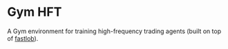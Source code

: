 # Gym HFT
A Gym environment for training high-frequency trading agents (built on top of [fastlob](https://github.com/mrochk/fastlob)).
